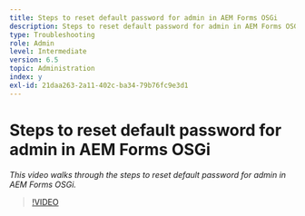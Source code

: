 ```yaml
---
title: Steps to reset default password for admin in AEM Forms OSGi
description: Steps to reset default password for admin in AEM Forms OSGi
type: Troubleshooting
role: Admin
level: Intermediate
version: 6.5
topic: Administration
index: y
exl-id: 21daa263-2a11-402c-ba34-79b76fc9e3d1
---
```

# Steps to reset default password for admin in AEM Forms OSGi

*This video walks through the steps to reset default password for admin in AEM Forms OSGi.*

>[!VIDEO](https://video.tv.adobe.com/v/335542?quality=12&learn=on)
